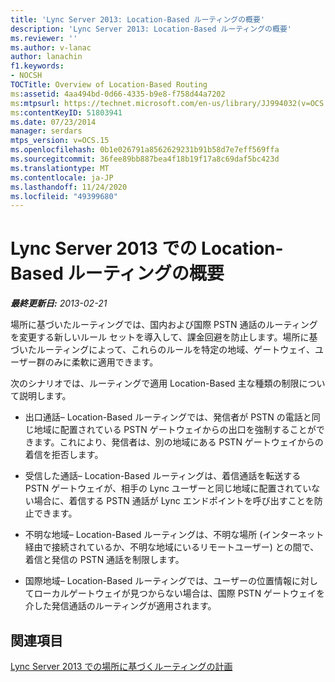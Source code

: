 ```yaml
---
title: 'Lync Server 2013: Location-Based ルーティングの概要'
description: 'Lync Server 2013: Location-Based ルーティングの概要'
ms.reviewer: ''
ms.author: v-lanac
author: lanachin
f1.keywords:
- NOCSH
TOCTitle: Overview of Location-Based Routing
ms:assetid: 4aa494bd-0d66-4335-b9e8-f758d44a7202
ms:mtpsurl: https://technet.microsoft.com/en-us/library/JJ994032(v=OCS.15)
ms:contentKeyID: 51803941
ms.date: 07/23/2014
manager: serdars
mtps_version: v=OCS.15
ms.openlocfilehash: 0b1e026791a8562629231b91b58d7e7eff569ffa
ms.sourcegitcommit: 36fee89bb887bea4f18b19f17a8c69daf5bc423d
ms.translationtype: MT
ms.contentlocale: ja-JP
ms.lasthandoff: 11/24/2020
ms.locfileid: "49399680"
---
```

# <a name="overview-of-location-based-routing-in-lync-server-2013"></a>Lync Server 2013 での Location-Based ルーティングの概要

<div data-xmlns="http://www.w3.org/1999/xhtml">

<div class="topic" data-xmlns="http://www.w3.org/1999/xhtml" data-msxsl="urn:schemas-microsoft-com:xslt" data-cs="https://msdn.microsoft.com/">

<div data-asp="https://msdn2.microsoft.com/asp">



</div>

<div id="mainSection">

<div id="mainBody">

<span> </span>

_**最終更新日:** 2013-02-21_

場所に基づいたルーティングでは、国内および国際 PSTN 通話のルーティングを変更する新しいルール セットを導入して、課金回避を防止します。場所に基づいたルーティングによって、これらのルールを特定の地域、ゲートウェイ、ユーザー群のみに柔軟に適用できます。

次のシナリオでは、ルーティングで適用 Location-Based 主な種類の制限について説明します。

  - 出口通話– Location-Based ルーティングでは、発信者が PSTN の電話と同じ地域に配置されている PSTN ゲートウェイからの出口を強制することができます。これにより、発信者は、別の地域にある PSTN ゲートウェイからの着信を拒否します。

  - 受信した通話– Location-Based ルーティングは、着信通話を転送する PSTN ゲートウェイが、相手の Lync ユーザーと同じ地域に配置されていない場合に、着信する PSTN 通話が Lync エンドポイントを呼び出すことを防止できます。

  - 不明な地域– Location-Based ルーティングは、不明な場所 (インターネット経由で接続されているか、不明な地域にいるリモートユーザー) との間で、着信と発信の PSTN 通話を制限します。

  - 国際地域– Location-Based ルーティングでは、ユーザーの位置情報に対してローカルゲートウェイが見つからない場合は、国際 PSTN ゲートウェイを介した発信通話のルーティングが適用されます。

<div>

## <a name="see-also"></a>関連項目


[Lync Server 2013 での場所に基づくルーティングの計画](lync-server-2013-planning-for-location-based-routing.md)  
  

</div>

</div>

<span> </span>

</div>

</div>

</div>

